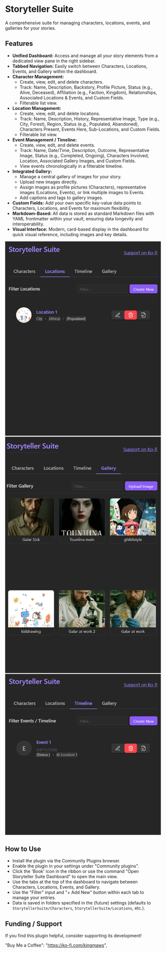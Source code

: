 # Storyteller Suite

A comprehensive suite for managing characters, locations, events, and galleries for your stories.

## Features

*   **Unified Dashboard:** Access and manage all your story elements from a dedicated view pane in the right sidebar.
*   **Tabbed Navigation:** Easily switch between Characters, Locations, Events, and Gallery within the dashboard.
*   **Character Management:**
    *   Create, view, edit, and delete characters.
    *   Track: Name, Description, Backstory, Profile Picture, Status (e.g., Alive, Deceased), Affiliation (e.g., Faction, Kingdom), Relationships, Associated Locations & Events, and Custom Fields.
    *   Filterable list view.
*   **Location Management:**
    *   Create, view, edit, and delete locations.
    *   Track: Name, Description, History, Representative Image, Type (e.g., City, Forest), Region, Status (e.g., Populated, Abandoned), Characters Present, Events Here, Sub-Locations, and Custom Fields.
    *   Filterable list view.
*   **Event Management / Timeline:**
    *   Create, view, edit, and delete events.
    *   Track: Name, Date/Time, Description, Outcome, Representative Image, Status (e.g., Completed, Ongoing), Characters Involved, Location, Associated Gallery Images, and Custom Fields.
    *   View events chronologically in a filterable timeline.
*   **Integrated Gallery:**
    *   Manage a central gallery of images for your story.
    *   Upload new images directly.
    *   Assign images as profile pictures (Characters), representative images (Locations, Events), or link multiple images to Events.
    *   Add captions and tags to gallery images.
*   **Custom Fields:** Add your own specific key-value data points to Characters, Locations, and Events for maximum flexibility.
*   **Markdown-Based:** All data is stored as standard Markdown files with YAML frontmatter within your vault, ensuring data longevity and interoperability.
*   **Visual Interface:** Modern, card-based display in the dashboard for quick visual reference, including images and key details.

![Screenshot 1](https://raw.githubusercontent.com/SamW7140/obsidian-storyteller-suite/master/screenshots/Screenshot1.png)
![Screenshot 2](https://raw.githubusercontent.com/SamW7140/obsidian-storyteller-suite/master/screenshots/Screenshot2.png)
![Screenshot 3](https://raw.githubusercontent.com/SamW7140/obsidian-storyteller-suite/master/screenshots/Screenshot3.png)


## How to Use

*   Install the plugin via the Community Plugins browser.
*   Enable the plugin in your settings under "Community plugins".
*   Click the 'Book' icon in the ribbon or use the command "Open Storyteller Suite Dashboard" to open the main view.
*   Use the tabs at the top of the dashboard to navigate between Characters, Locations, Events, and Gallery.
*   Use the "Filter" input and "+ Add New" button within each tab to manage your entries.
*   Data is saved in folders specified in the (future) settings (defaults to `StorytellerSuite/Characters`, `StorytellerSuite/Locations`, etc.).

## Funding / Support

If you find this plugin helpful, consider supporting its development!


"Buy Me a Coffee": "https://ko-fi.com/kingmaws",


